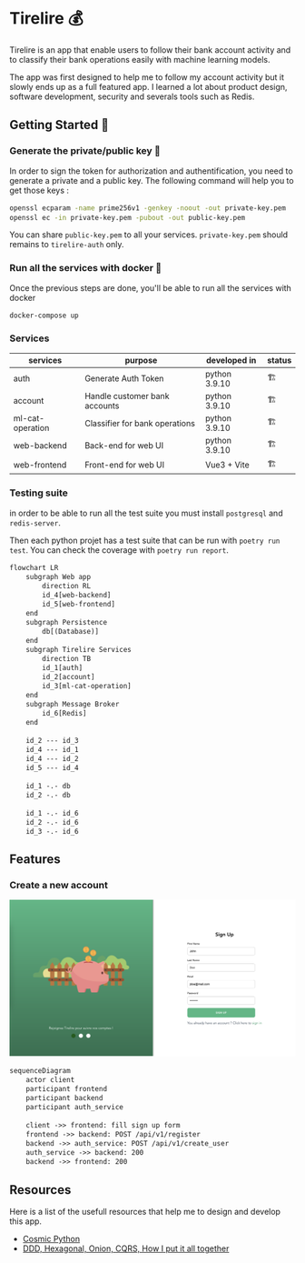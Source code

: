 # Tirelire 💰

Tirelire is an app that enable users to follow their bank account activity and to classify their bank operations easily with machine learning models.

The app was first designed to help me to follow my account activity but it slowly ends up as a full featured app. I learned a lot about product design, software development, security and severals tools such as Redis.

## Getting Started 🚀

### Generate the private/public key 🔐
In order to sign the token for authorization and authentification, you need to generate a private and a public key.
The following command will help you to get those keys :
```sh
openssl ecparam -name prime256v1 -genkey -noout -out private-key.pem 
openssl ec -in private-key.pem -pubout -out public-key.pem 
```
You can share `public-key.pem` to all your services. `private-key.pem` should remains to `tirelire-auth` only.

### Run all the services with docker 🐳

Once the previous steps are done, you'll be able to run all the services with docker
```
docker-compose up
```

### Services
| services         | purpose                        | developed in  | status  |
|------------------|--------------------------------|---------------|---------|
| auth             | Generate Auth Token            | python 3.9.10 | 🏗️      |
| account          | Handle customer bank accounts  | python 3.9.10 | 🏗️      |
| ml-cat-operation | Classifier for bank operations | python 3.9.10 | 🏗️      |
| web-backend      | Back-end for web UI            | python 3.9.10 | 🏗️      |
| web-frontend     | Front-end for web UI           | Vue3 + Vite   | 🏗️      |

### Testing suite

in order to be able to run all the test suite you must install `postgresql` and `redis-server`.

Then each python projet has a test suite that can be run with `poetry run test`. You can check the coverage with `poetry run report`.


```mermaid
flowchart LR
    subgraph Web app
        direction RL
        id_4[web-backend]
        id_5[web-frontend]
    end
    subgraph Persistence
        db[(Database)]
    end
    subgraph Tirelire Services
        direction TB
        id_1[auth]
        id_2[account]
        id_3[ml-cat-operation]
    end
    subgraph Message Broker
        id_6[Redis]
    end
    
    id_2 --- id_3
    id_4 --- id_1
    id_4 --- id_2
    id_5 --- id_4
    
    id_1 -.- db
    id_2 -.- db

    id_1 -.- id_6
    id_2 -.- id_6
    id_3 -.- id_6
```
## Features
### Create a new account
![](./docs/img/sign-up-page.png)

```mermaid
sequenceDiagram 
    actor client
    participant frontend
    participant backend
    participant auth_service

    client ->> frontend: fill sign up form
    frontend ->> backend: POST /api/v1/register
    backend ->> auth_service: POST /api/v1/create_user
    auth_service ->> backend: 200
    backend ->> frontend: 200
```

## Resources
Here is a list of the usefull resources that help me to design and develop this app.

- [Cosmic Python](https://www.cosmicpython.com/)
- [DDD, Hexagonal, Onion, CQRS, How I put it all together](https://herbertograca.com/2017/11/16/explicit-architecture-01-ddd-hexagonal-onion-clean-cqrs-how-i-put-it-all-together/)
